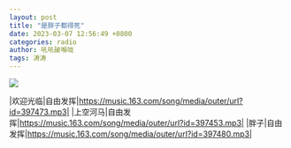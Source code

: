 ```yaml
---
layout: post
title: "是胖子都得死"
date: 2023-03-07 12:56:49 +0800
categories: radio
author: 吼吼破喉咙
tags: 涛涛
---
```

![]({{site.baseurl}}/images/cover_20230307.jpg)

|欢迎光临|自由发挥|https://music.163.com/song/media/outer/url?id=397473.mp3|
|上空河马|自由发挥|https://music.163.com/song/media/outer/url?id=397453.mp3|
|胖子|自由发挥|https://music.163.com/song/media/outer/url?id=397480.mp3|


